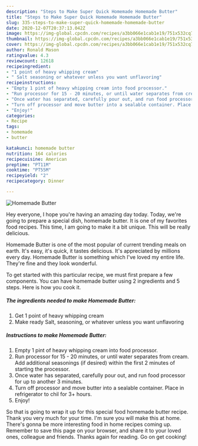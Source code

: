 ```yaml
---
description: "Steps to Make Super Quick Homemade Homemade Butter"
title: "Steps to Make Super Quick Homemade Homemade Butter"
slug: 335-steps-to-make-super-quick-homemade-homemade-butter
date: 2020-12-07T20:37:13.042Z
image: https://img-global.cpcdn.com/recipes/a3bb066e1cab1e19/751x532cq70/homemade-butter-recipe-main-photo.jpg
thumbnail: https://img-global.cpcdn.com/recipes/a3bb066e1cab1e19/751x532cq70/homemade-butter-recipe-main-photo.jpg
cover: https://img-global.cpcdn.com/recipes/a3bb066e1cab1e19/751x532cq70/homemade-butter-recipe-main-photo.jpg
author: Ronald Mason
ratingvalue: 4.3
reviewcount: 12618
recipeingredient:
- "1 point of heavy whipping cream"
- " Salt seasoning or whatever unless you want unflavoring"
recipeinstructions:
- "Empty 1 pint of heavy whipping cream into food processor."
- "Run processor for 15 - 20 minutes, or until water separates from cream. Add additional seasonings (if desired) within the first 2 minutes of starting the processor."
- "Once water has separated, carefully pour out, and run food processor for up to another 3 minutes."
- "Turn off processor and move butter into a sealable container. Place in refrigerator to chil for 3+ hours."
- "Enjoy!"
categories:
- Recipe
tags:
- homemade
- butter

katakunci: homemade butter 
nutrition: 164 calories
recipecuisine: American
preptime: "PT11M"
cooktime: "PT55M"
recipeyield: "2"
recipecategory: Dinner

---
```



![Homemade Butter](https://img-global.cpcdn.com/recipes/a3bb066e1cab1e19/751x532cq70/homemade-butter-recipe-main-photo.jpg)

Hey everyone, I hope you're having an amazing day today. Today, we're going to prepare a special dish, homemade butter. It is one of my favorites food recipes. This time, I am going to make it a bit unique. This will be really delicious.



Homemade Butter is one of the most popular of current trending meals on earth. It's easy, it's quick, it tastes delicious. It's appreciated by millions every day. Homemade Butter is something which I've loved my entire life. They're fine and they look wonderful.


To get started with this particular recipe, we must first prepare a few components. You can have homemade butter using 2 ingredients and 5 steps. Here is how you cook it.

<!--inarticleads1-->

##### The ingredients needed to make Homemade Butter:

1. Get 1 point of heavy whipping cream
1. Make ready  Salt, seasoning, or whatever unless you want unflavoring




<!--inarticleads2-->

##### Instructions to make Homemade Butter:

1. Empty 1 pint of heavy whipping cream into food processor.
1. Run processor for 15 - 20 minutes, or until water separates from cream. Add additional seasonings (if desired) within the first 2 minutes of starting the processor.
1. Once water has separated, carefully pour out, and run food processor for up to another 3 minutes.
1. Turn off processor and move butter into a sealable container. Place in refrigerator to chil for 3+ hours.
1. Enjoy!




So that is going to wrap it up for this special food homemade butter recipe. Thank you very much for your time. I'm sure you will make this at home. There's gonna be more interesting food in home recipes coming up. Remember to save this page on your browser, and share it to your loved ones, colleague and friends. Thanks again for reading. Go on get cooking!

